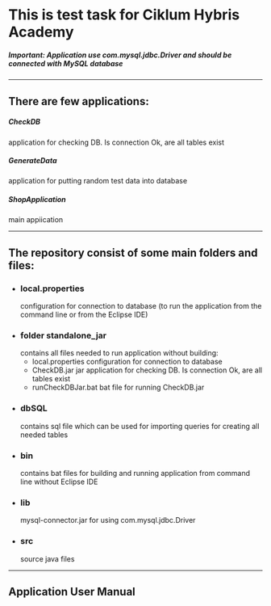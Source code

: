 # This is test task for Ciklum Hybris Academy
##### *Important: Application use com.mysql.jdbc.Driver and should be connected with MySQL database*
____
## There are few applications:
##### *CheckDB* 
application for checking DB. Is connection Ok, are all tables exist
##### *GenerateData*
application for putting random test data into database
##### *ShopApplication*
main appiication
____
## The repository consist of some main folders and files:
+ ### local.properties
    configuration for connection to database (to run the application from the command line or from the Eclipse IDE)
+ ### folder standalone_jar 
    contains all files needed to run application without building:
    - local.properties
        configuration for connection to database
    - CheckDB.jar 
        jar application for checking DB. Is connection Ok, are all tables exist
    - runCheckDBJar.bat
        bat file for running CheckDB.jar
+ ### dbSQL 
    contains sql file which can be used for importing queries for creating all needed tables
+ ### bin
    contains bat files for building and running application from command line without Eclipse IDE
+ ### lib
    mysql-connector.jar for using com.mysql.jdbc.Driver 
+ ### src
    source java files
____

## Application User Manual

